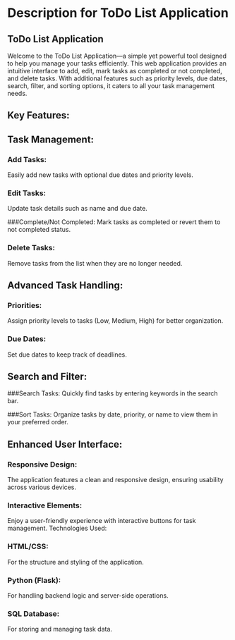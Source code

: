 # Description for ToDo List Application
## ToDo List Application

Welcome to the ToDo List Application—a simple yet powerful tool designed to help you manage your tasks efficiently. This web application provides an intuitive interface to add, edit, mark tasks as completed or not completed, and delete tasks. With additional features such as priority levels, due dates, search, filter, and sorting options, it caters to all your task management needs.

## Key Features:

## Task Management:

### Add Tasks: 
Easily add new tasks with optional due dates and priority levels.

### Edit Tasks: 
Update task details such as name and due date.

###Complete/Not Completed: 
Mark tasks as completed or revert them to not completed status.

### Delete Tasks:
Remove tasks from the list when they are no longer needed.

## Advanced Task Handling:

### Priorities:
Assign priority levels to tasks (Low, Medium, High) for better organization.

### Due Dates: 
Set due dates to keep track of deadlines.

## Search and Filter:

###Search Tasks: 
Quickly find tasks by entering keywords in the search bar.

###Sort Tasks:
Organize tasks by date, priority, or name to view them in your preferred order.

## Enhanced User Interface:

### Responsive Design:
The application features a clean and responsive design, ensuring usability across various devices.

### Interactive Elements:
Enjoy a user-friendly experience with interactive buttons for task management.
Technologies Used:

### HTML/CSS: 
For the structure and styling of the application.

### Python (Flask): 
For handling backend logic and server-side operations.

### SQL Database:
For storing and managing task data.
